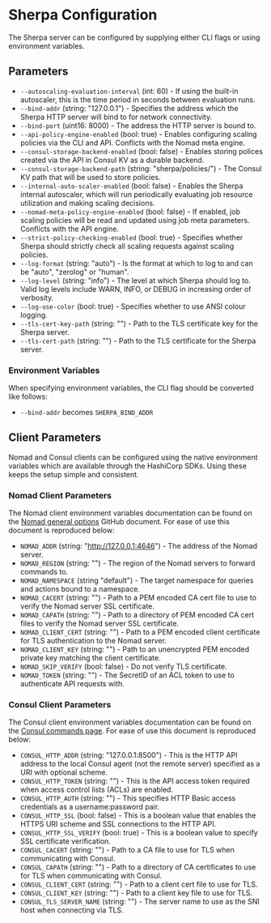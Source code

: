 # Sherpa Configuration

The Sherpa server can be configured by supplying either CLI flags or using environment variables.

## Parameters

* `--autoscaling-evaluation-interval` (int: 60) - If using the built-in autoscaler, this is the time period in seconds between evaluation runs.
* `--bind-addr` (string: "127.0.0.1") - Specifies the address which the Sherpa HTTP server will bind to for network connectivity. 
* `--bind-port` (uint16: 8000) - The address the HTTP server is bound to.
* `--api-policy-engine-enabled` (bool: true) - Enables configuring scaling policies via the CLI and API. Conflicts with the Nomad meta engine.
* `--consul-storage-backend-enabled` (bool: false) - Enables storing polices created via the API in Consul KV as a durable backend.
* `--consul-storage-backend-path` (string: "sherpa/policies/") - The Consul KV path that will be used to store policies.
* `--internal-auto-scaler-enabled` (bool: false) - Enables the Sherpa internal autoscaler, which will run periodically evaluating job resource utilization and making scaling decisions.
* `--nomad-meta-policy-engine-enabled` (bool: false) - If enabled, job scaling policies will be read and updated using job meta parameters. Conflicts with the API engine.
* `--strict-policy-checking-enabled` (bool: true) - Specifies whether Sherpa should strictly check all scaling requests against scaling policies.
* `--log-format` (string: "auto") - Is the format at which to log to and can be "auto", "zerolog" or "human".
* `--log-level` (string: "info") - The level at which Sherpa should log to. Valid log levels include WARN, INFO, or DEBUG in increasing order of verbosity.
* `--log-use-color` (bool: true) - Specifies whether to use ANSI colour logging.
* `--tls-cert-key-path` (string: "") - Path to the TLS certificate key for the Sherpa server.
* `--tls-cert-path` (string: "") - Path to the TLS certificate for the Sherpa server.

### Environment Variables

When specifying environment variables, the CLI flag should be converted like follows:
* `--bind-addr` becomes `SHERPA_BIND_ADDR`

## Client Parameters

Nomad and Consul clients can be configured using the native environment variables which are available through the HashiCorp SDKs. Using these keeps the setup simple and consistent.

### Nomad Client Parameters

The Nomad client environment variables documentation can be found on the [Nomad general options](https://github.com/hashicorp/nomad/blob/22fd62753510a4a41c1b8f1d117ea1a90b48df06/website/source/docs/commands/_general_options.html.md) GitHub document. For ease of use this document is reproduced below:

* `NOMAD_ADDR` (string: "http://127.0.0.1:4646") - The address of the Nomad server.
* `NOMAD_REGION` (string: "") - The region of the Nomad servers to forward commands to.
* `NOMAD_NAMESPACE` (string "default") - The target namespace for queries and actions bound to a namespace.
* `NOMAD_CACERT` (string: "") - Path to a PEM encoded CA cert file to use to verify the Nomad server SSL certificate.
* `NOMAD_CAPATH` (string: "") - Path to a directory of PEM encoded CA cert files to verify the Nomad server SSL certificate.
* `NOMAD_CLIENT_CERT` (string: "") - Path to a PEM encoded client certificate for TLS authentication to the Nomad server.
* `NOMAD_CLIENT_KEY` (string: "") - Path to an unencrypted PEM encoded private key matching the client certificate.
* `NOMAD_SKIP_VERIFY` (bool: false) - Do not verify TLS certificate.
* `NOMAD_TOKEN` (string: "") - The SecretID of an ACL token to use to authenticate API requests with.

### Consul Client Parameters

The Consul client environment variables documentation can be found on the [Consul commands page](https://www.consul.io/docs/commands/index.html#environment-variables). For ease of use this document is reproduced below:

* `CONSUL_HTTP_ADDR` (string: "127.0.0.1:8500") - This is the HTTP API address to the local Consul agent (not the remote server) specified as a URI with optional scheme.
* `CONSUL_HTTP_TOKEN` (string: "") - This is the API access token required when access control lists (ACLs) are enabled.
* `CONSUL_HTTP_AUTH` (string: "") - This specifies HTTP Basic access credentials as a username:password pair.
* `CONSUL_HTTP_SSL` (bool: false) - This is a boolean value that enables the HTTPS URI scheme and SSL connections to the HTTP API.
* `CONSUL_HTTP_SSL_VERIFY` (bool: true) - This is a boolean value to specify SSL certificate verification.
* `CONSUL_CACERT` (string: "") - Path to a CA file to use for TLS when communicating with Consul.
* `CONSUL_CAPATH` (string: "") - Path to a directory of CA certificates to use for TLS when communicating with Consul.
* `CONSUL_CLIENT_CERT` (string: "") - Path to a client cert file to use for TLS.
* `CONSUL_CLIENT_KEY` (string: "") - Path to a client key file to use for TLS.
* `CONSUL_TLS_SERVER_NAME` (string: "") - The server name to use as the SNI host when connecting via TLS.
